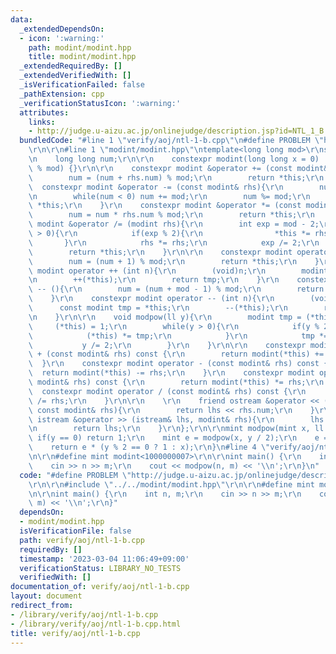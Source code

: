 ```yaml
---
data:
  _extendedDependsOn:
  - icon: ':warning:'
    path: modint/modint.hpp
    title: modint/modint.hpp
  _extendedRequiredBy: []
  _extendedVerifiedWith: []
  _isVerificationFailed: false
  _pathExtension: cpp
  _verificationStatusIcon: ':warning:'
  attributes:
    links:
    - http://judge.u-aizu.ac.jp/onlinejudge/description.jsp?id=NTL_1_B
  bundledCode: "#line 1 \"verify/aoj/ntl-1-b.cpp\"\n#define PROBLEM \"http://judge.u-aizu.ac.jp/onlinejudge/description.jsp?id=NTL_1_B\"\
    \r\n\r\n#line 1 \"modint/modint.hpp\"\ntemplate<long long mod>\r\nstruct modint{\r\
    \n    long long num;\r\n\r\n    constexpr modint(long long x = 0) : num((x + mod)\
    \ % mod) {}\r\n\r\n    constexpr modint &operator += (const modint& rhs){\r\n\
    \        num = (num + rhs.num) % mod;\r\n        return *this;\r\n    }\r\n  \
    \  constexpr modint &operator -= (const modint& rhs){\r\n        num  -= rhs.num;\r\
    \n        while(num < 0) num += mod;\r\n        num %= mod;\r\n        return\
    \ *this;\r\n    }\r\n    constexpr modint &operator *= (const modint& rhs){\r\n\
    \        num = num * rhs.num % mod;\r\n        return *this;\r\n    }\r\n    constexpr\
    \ modint &operator /= (modint rhs){\r\n        int exp = mod - 2;\r\n        while(exp\
    \ > 0){\r\n            if(exp % 2){\r\n                *this *= rhs;\r\n     \
    \       }\r\n            rhs *= rhs;\r\n            exp /= 2;\r\n        }\r\n\
    \        return *this;\r\n    }\r\n\r\n    constexpr modint operator ++ (){\r\n\
    \        num = (num + 1) % mod;\r\n        return *this;\r\n    }\r\n    constexpr\
    \ modint operator ++ (int n){\r\n        (void)n;\r\n        modint tmp = *this;\r\
    \n        ++(*this);\r\n        return tmp;\r\n    }\r\n    constexpr modint operator\
    \ -- (){\r\n        num = (num + mod - 1) % mod;\r\n        return *this;\r\n\
    \    }\r\n    constexpr modint operator -- (int n){\r\n        (void)n;\r\n  \
    \      const modint tmp = *this;\r\n        --(*this);\r\n        return tmp;\r\
    \n    }\r\n\r\n    void modpow(ll y){\r\n        modint tmp = (*this);\r\n   \
    \     (*this) = 1;\r\n        while(y > 0){\r\n            if(y % 2){\r\n    \
    \            (*this) *= tmp;\r\n            }\r\n            tmp *= tmp;\r\n \
    \           y /= 2;\r\n        }\r\n    }\r\n\r\n    constexpr modint operator\
    \ + (const modint& rhs) const {\r\n        return modint(*this) += rhs;\r\n  \
    \  }\r\n    constexpr modint operator - (const modint& rhs) const {\r\n      \
    \  return modint(*this) -= rhs;\r\n    }\r\n    constexpr modint operator * (const\
    \ modint& rhs) const {\r\n        return modint(*this) *= rhs;\r\n    }\r\n  \
    \  constexpr modint operator / (const modint& rhs) const {\r\n        return modint(*this)\
    \ /= rhs;\r\n    }\r\n\r\n    \r\n    friend ostream &operator << (ostream& lhs,\
    \ const modint& rhs){\r\n        return lhs << rhs.num;\r\n    }\r\n\r\n    friend\
    \ istream &operator >> (istream& lhs, modint& rhs){\r\n        lhs >> rhs.num;\r\
    \n        return lhs;\r\n    }\r\n};\r\n\r\nmint modpow(mint x, ll y){\r\n   \
    \ if(y == 0) return 1;\r\n    mint e = modpow(x, y / 2);\r\n    e = e * e;\r\n\
    \    return e * (y % 2 == 0 ? 1 : x);\r\n}\n#line 4 \"verify/aoj/ntl-1-b.cpp\"\
    \n\r\n#define mint modint<1000000007>\r\n\r\nint main() {\r\n    int n, m;\r\n\
    \    cin >> n >> m;\r\n    cout << modpow(n, m) << '\\n';\r\n}\n"
  code: "#define PROBLEM \"http://judge.u-aizu.ac.jp/onlinejudge/description.jsp?id=NTL_1_B\"\
    \r\n\r\n#include \"../../modint/modint.hpp\"\r\n\r\n#define mint modint<1000000007>\r\
    \n\r\nint main() {\r\n    int n, m;\r\n    cin >> n >> m;\r\n    cout << modpow(n,\
    \ m) << '\\n';\r\n}"
  dependsOn:
  - modint/modint.hpp
  isVerificationFile: false
  path: verify/aoj/ntl-1-b.cpp
  requiredBy: []
  timestamp: '2023-03-04 11:06:49+09:00'
  verificationStatus: LIBRARY_NO_TESTS
  verifiedWith: []
documentation_of: verify/aoj/ntl-1-b.cpp
layout: document
redirect_from:
- /library/verify/aoj/ntl-1-b.cpp
- /library/verify/aoj/ntl-1-b.cpp.html
title: verify/aoj/ntl-1-b.cpp
---
```

